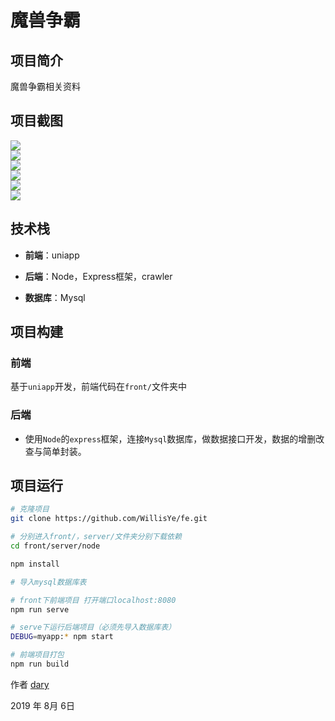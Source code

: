 # 魔兽争霸

## 项目简介

魔兽争霸相关资料

## 项目截图

![](https://www.ali213.net/picfile/News/2010/07/28/100.jpg)<br>
![](./screenshot/zz.png)<br>
![](./screenshot/新手必读.png)<br>
![](screenshot/统计分析.png)<br>
![](screenshot/宝物资料.png)<br>
![](screenshot/野怪资料.png)<br>

## 技术栈

- **前端**：uniapp

- **后端**：Node，Express框架，crawler
- **数据库**：Mysql

## 项目构建
### 前端
基于`uniapp`开发，前端代码在`front/`文件夹中 

### 后端
- 使用`Node`的`express`框架，连接`Mysql`数据库，做数据接口开发，数据的增删改查与简单封装。

## 项目运行

``` bash
# 克隆项目
git clone https://github.com/WillisYe/fe.git

# 分别进入front/，server/文件夹分别下载依赖
cd front/server/node

npm install

# 导入mysql数据库表

# front下前端项目 打开端口localhost:8080
npm run serve

# serve下运行后端项目（必须先导入数据库表）
DEBUG=myapp:* npm start

# 前端项目打包
npm run build

```

作者 <a href="https://github.com/WillisYe/">dary</a> 

2019 年 8月 6日 